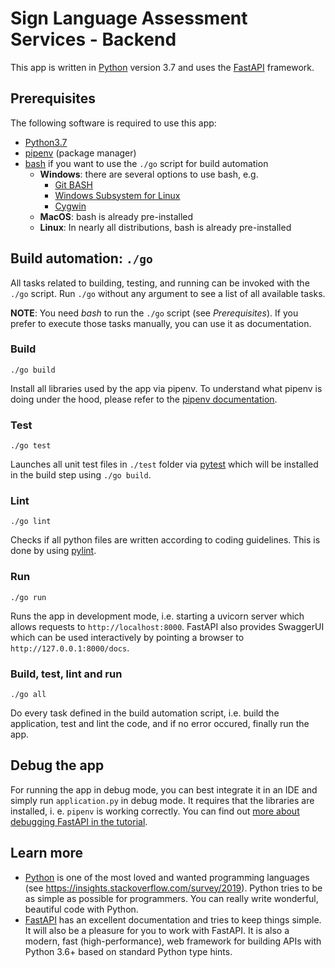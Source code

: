 # Sign Language Assessment Services - Backend

This app is written in [Python][1] version 3.7 and uses the [FastAPI][2] framework.

## Prerequisites

The following software is required to use this app:

- [Python3.7][1]
- [pipenv][3] (package manager)
- [bash][4] if you want to use the `./go` script for build automation
  - **Windows**: there are several options to use bash, e.g.
    - [Git BASH](https://gitforwindows.org/)
    - [Windows Subsystem for Linux][6]
    - [Cygwin][7]
  - **MacOS**: bash is already pre-installed
  - **Linux**: In nearly all distributions, bash is already pre-installed

## Build automation: `./go`

All tasks related to building, testing, and running can be invoked with the `./go` script.
Run `./go` without any argument to see a list of all available tasks.

**NOTE**: You need _bash_ to run the `./go` script (see _Prerequisites_).
If you prefer to execute those tasks manually, you can use it as documentation.

### Build

`./go build`

Install all libraries used by the app via pipenv. To understand what pipenv is doing under the hood,
please refer to the [pipenv documentation][3].

### Test

`./go test`

Launches all unit test files in `./test` folder via [pytest][8] which will be installed in the build step using `./go build`.

### Lint

`./go lint`

Checks if all python files are written according to coding guidelines. This is done by using [pylint][9].

### Run

`./go run`

Runs the app in development mode, i.e. starting a uvicorn server which allows requests to `http://localhost:8000`.
FastAPI also provides SwaggerUI which can be used interactively by pointing a browser to `http://127.0.0.1:8000/docs`.

### Build, test, lint and run

`./go all`

Do every task defined in the build automation script, i.e. build the application, test and lint the code, and if no error occured,
finally run the app.

## Debug the app

For running the app in debug mode, you can best integrate it in an IDE and simply run `application.py` in debug mode.
It requires that the libraries are installed, i. e. `pipenv` is working correctly.
You can find out [more about debugging FastAPI in the tutorial][10].

## Learn more

- [Python][1] is one of the most loved and wanted programming languages (see https://insights.stackoverflow.com/survey/2019).
  Python tries to be as simple as possible for programmers. You can really write wonderful, beautiful code with Python.
- [FastAPI][2] has an excellent documentation and tries to keep things simple. It will also be a pleasure for you to work with FastAPI. It is also a modern, fast (high-performance), web framework for building APIs with Python 3.6+ based on standard Python type hints.


[1]: https://python.org
[2]: https://fastapi.tiangolo.com
[3]: https://github.com/pypa/pipenv
[4]: https://www.gnu.org/software/bash
[5]: https://gitforwindows.org
[6]: https://docs.microsoft.com/windows/wsl/install-win10
[7]: https://www.cygwin.com
[8]: https://docs.pytest.org
[9]: https://www.pylint.org
[10]: https://fastapi.tiangolo.com/tutorial/debugging/
